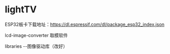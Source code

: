 # lightTV
ESP32板卡下载地址：https://dl.espressif.com/dl/package_esp32_index.json

lcd-image-converter  取模软件

libraries  --图像驱动库（改好）
